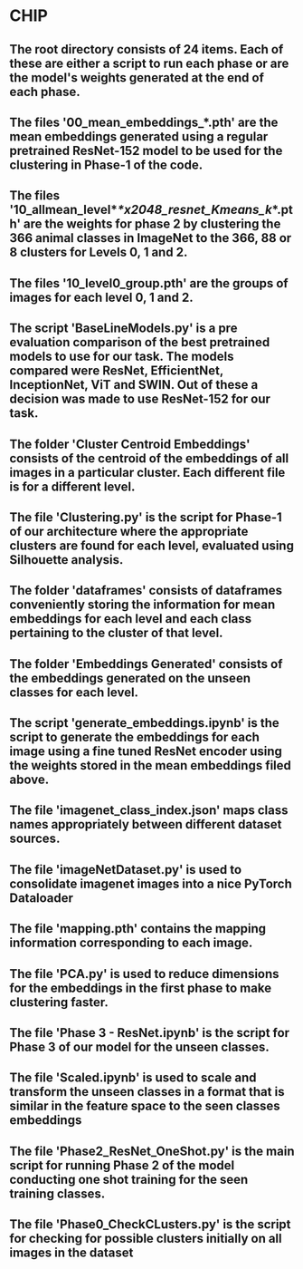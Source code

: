 # CHIP
## The root directory consists of 24 items. Each of these are either a script to run each phase or are the model's weights generated at the end of each phase.
## The files '00_mean_embeddings_*.pth' are the mean embeddings generated using a regular pretrained ResNet-152 model to be used for the clustering in Phase-1 of the code.
## The files '10_allmean_level*_*x2048_resnet_Kmeans_k_*.pth' are the weights for phase 2 by clustering the 366 animal classes in ImageNet to the 366, 88 or 8 clusters for Levels 0, 1 and 2.
## The files '10_level0_group.pth' are the groups of images for each level 0, 1 and 2.
## The script 'BaseLineModels.py' is a pre evaluation comparison of the best pretrained models to use for our task. The models compared were ResNet, EfficientNet, InceptionNet, ViT and SWIN. Out of these a decision was made to use ResNet-152 for our task.
## The folder 'Cluster Centroid Embeddings' consists of the centroid of the embeddings of all images in a particular cluster. Each different file is for a different level.
## The file 'Clustering.py' is the script for Phase-1 of our architecture where the appropriate clusters are found for each level, evaluated using Silhouette analysis.
## The folder 'dataframes' consists of dataframes conveniently storing the information for mean embeddings for each level and each class pertaining to the cluster of that level.
## The folder 'Embeddings Generated' consists of the embeddings generated on the unseen classes for each level.
## The script 'generate_embeddings.ipynb' is the script to generate the embeddings for each image using a fine tuned ResNet encoder using the weights stored in the mean embeddings filed above.
## The file 'imagenet_class_index.json' maps class names appropriately between different dataset sources.
## The file 'imageNetDataset.py' is used to consolidate imagenet images into a nice PyTorch Dataloader
## The file 'mapping.pth' contains the mapping information corresponding to each image.
## The file 'PCA.py' is used to reduce dimensions for the embeddings in the first phase to make clustering faster.
## The file 'Phase 3 - ResNet.ipynb' is the script for Phase 3 of our model for the unseen classes.
## The file 'Scaled.ipynb' is used to scale and transform the unseen classes in a format that is similar in the feature space to the seen classes embeddings
## The file 'Phase2_ResNet_OneShot.py' is the main script for running Phase 2 of the model conducting one shot training for the seen training classes.
## The file 'Phase0_CheckCLusters.py' is the script for checking for possible clusters initially on all images in the dataset
